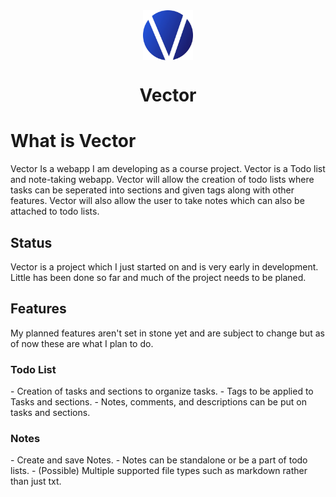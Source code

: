 <div align="center"><img src="public/VectorLogo.png" alt="Logo" style="vertical-align: bottom; width: 80px"/></div>
<h1 align="center">Vector</h1>

<h1>What is Vector</h1>

Vector Is a webapp I am developing as a course project. Vector is a Todo list and note-taking webapp. Vector will allow the creation of todo lists where tasks can be seperated into sections and given tags along with other features. 
Vector will also allow the user to take notes which can also be attached to todo lists.

<h2>Status</h2>

Vector is a project which I just started on and is very early in development. Little has been done so far and much of the project needs to be planed.

<h2>Features</h2>
My planned features aren't set in stone yet and are subject to change but as of now these are what I plan to do.
<h3>Todo List</h3>
- Creation of tasks and sections to organize tasks.
- Tags to be applied to Tasks and sections.
- Notes, comments, and descriptions can be put on tasks and sections.

<h3>Notes</h3>
- Create and save Notes.
- Notes can be standalone or be a part of todo lists.
- (Possible) Multiple supported file types such as markdown rather than just txt.